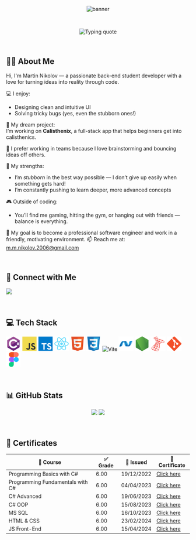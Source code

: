 <p align="center">
  <img src="https://capsule-render.vercel.app/api?type=waving&color=gradient&height=200&section=header&text=Hi%20👋%2C%20I'm%20Martin%20Nikolov&fontSize=40&fontAlignY=35&desc=A%20passionate%20back-end%20developer%20from%20SoftUni&descAlignY=55&descAlign=62" alt="banner" />
</p>

</br>

<p align="center">
  <img src="https://readme-typing-svg.herokuapp.com?font=Fira+Code&size=24&pause=1000&color=F79A00&center=true&vCenter=true&width=700&lines=It+always+seems+impossible+until+it's+done." alt="Typing quote" />
</p>

</br>

## 👨‍💻 About Me

Hi, I'm Martin Nikolov — a passionate back-end student developer with a love for turning ideas into reality through code. 

💻 I enjoy:
- Designing clean and intuitive UI
- Solving tricky bugs (yes, even the stubborn ones!)

🚀 My dream project:  
I’m working on **Calisthenix**, a full-stack app that helps beginners get into calisthenics.

🤝 I prefer working in teams because I love brainstorming and bouncing ideas off others.

🎯 My strengths:
- I’m *stubborn* in the best way possible — I don’t give up easily when something gets hard!
- I’m constantly pushing to learn deeper, more advanced concepts

🎮 Outside of coding:
- You’ll find me gaming, hitting the gym, or hanging out with friends — balance is everything.

🌟 My goal is to become a professional software engineer and work in a friendly, motivating environment.
📫 Reach me at: [m.m.nikolov.2006@gmail.com](mailto:m.m.nikolov.2006@gmail.com)

</br>

## 🔗 Connect with Me

<p align="left">
  <a href="https://instagram.com/martige4a" target="_blank">
    <img src="https://img.shields.io/badge/Instagram-%23E4405F?style=for-the-badge&logo=instagram&logoColor=white" />
  </a>
</p>

</br>

## 💻 Tech Stack

<p align="left">
  <!-- Languages -->
  <img src="https://raw.githubusercontent.com/devicons/devicon/master/icons/csharp/csharp-original.svg" width="40" height="40" alt="C#" />
  <img src="https://raw.githubusercontent.com/devicons/devicon/master/icons/javascript/javascript-original.svg" width="40" height="40" alt="JavaScript" />
  <img src="https://raw.githubusercontent.com/devicons/devicon/master/icons/typescript/typescript-original.svg" width="40" height="40" alt="TypeScript" />

  <!-- Frontend -->
  <img src="https://raw.githubusercontent.com/devicons/devicon/master/icons/react/react-original.svg" width="40" height="40" alt="React" />
  <img src="https://raw.githubusercontent.com/devicons/devicon/master/icons/html5/html5-original.svg" width="40" height="40" alt="HTML5" />
  <img src="https://raw.githubusercontent.com/devicons/devicon/master/icons/css3/css3-original.svg" width="40" height="40" alt="CSS3" />
  <img src="https://vitejs.dev/logo-with-shadow.png" width="40" height="40" alt="Vite" />

  <!-- Backend -->
  <img src="https://raw.githubusercontent.com/devicons/devicon/master/icons/dot-net/dot-net-original.svg" width="40" height="40" alt="ASP.NET" />
  <img src="https://raw.githubusercontent.com/devicons/devicon/master/icons/nodejs/nodejs-original.svg" width="40" height="40" alt="Node.js" />
  <img src="https://raw.githubusercontent.com/devicons/devicon/master/icons/microsoftsqlserver/microsoftsqlserver-plain.svg" width="40" height="40" alt="MSSQL" />

  <!-- Tools -->
  <img src="https://raw.githubusercontent.com/devicons/devicon/master/icons/git/git-original.svg" width="40" height="40" alt="Git" />
  <img src="https://raw.githubusercontent.com/devicons/devicon/master/icons/figma/figma-original.svg" width="40" height="40" alt="Figma" />
</p>

</br>

## 📊 GitHub Stats

<p align="center">
  <img src="https://github-readme-stats.vercel.app/api?username=mmnikolov&show_icons=true&theme=radical" height="160" />
  <img src="https://github-readme-stats.vercel.app/api/top-langs/?username=mmnikolov&layout=compact&theme=radical" height="160" />
</p>

</br>

## 📜 Certificates

| 🧠 Course | ✅ Grade | 📅 Issued | 🔗 Certificate |
|----------|----------|-----------|----------------|
| Programming Basics with C# | 6.00 | 19/12/2022 | [Click here](https://softuni.bg/certificates/details/152442/48363c91) |
| Programming Fundamentals with C# | 6.00 | 04/04/2023 | [Click here](https://softuni.bg/certificates/details/166720/fb67ed3e) |
| C# Advanced | 6.00 | 19/06/2023 | [Click here](https://softuni.bg/certificates/details/173705/9f608d81) |
| C# OOP | 6.00 | 15/08/2023 | [Click here](https://softuni.bg/certificates/details/183090/8ca134f1) |
| MS SQL | 6.00 | 16/10/2023 | [Click here](https://softuni.bg/certificates/details/185793/255e175e) |
| HTML & CSS | 6.00 | 23/02/2024 | [Click here](https://softuni.bg/certificates/details/205556/90f6afcb) |
| JS Front-End | 6.00 | 15/04/2024 | [Click here](https://softuni.bg/certificates/details/212555/4b9bff3d) |


